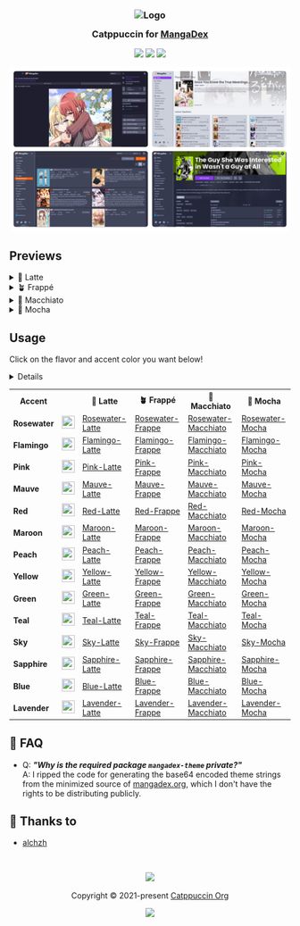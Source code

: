<h3 align="center">
	<img src="https://raw.githubusercontent.com/catppuccin/catppuccin/main/assets//logos/exports/1544x1544_circle.png" width="100" alt="Logo"/><br/>
	<img src="https://raw.githubusercontent.com/catppuccin/catppuccin/main/assets//misc/transparent.png" height="30" width="0px"/>
	Catppuccin for <a href="https://mangadex.org/">MangaDex</a>
	<img src="https://raw.githubusercontent.com/catppuccin/catppuccin/main/assets//misc/transparent.png" height="30" width="0px"/>
</h3>

<p align="center">
	<a href="https://github.com/alchzh/catppuccin-mangadex/stargazers"><img src="https://img.shields.io/github/stars/alchzh/catppuccin-mangadex?colorA=363a4f&colorB=b7bdf8&style=for-the-badge"></a>
	<a href="https://github.com/alchzh/catppuccin-mangadex/issues"><img src="https://img.shields.io/github/issues/alchzh/catppuccin-mangadex?colorA=363a4f&colorB=f5a97f&style=for-the-badge"></a>
	<a href="https://github.com/alchzh/catppuccin-mangadex/contributors"><img src="https://img.shields.io/github/contributors/alchzh/catppuccin-mangadex?colorA=363a4f&colorB=a6da95&style=for-the-badge"></a>
</p>

<p align="center">
	<img src="assets/preview.webp"/>
</p>

## Previews

<details>
<summary>🌻 Latte</summary>
<img src="assets/flavor-latte.webp"/>
</details>
<details>
<summary>🪴 Frappé</summary>
<img src="assets/flavor-frappe.webp"/>
</details>
<details>
<summary>🌺 Macchiato</summary>
<img src="assets/flavor-macchiato.webp"/>
</details>
<details>
<summary>🌿 Mocha</summary>
<img src="assets/flavor-mocha.webp"/>
</details>

## Usage

Click on the flavor and accent color you want below!

<table>
  <tr><th><b>Accent</b></th><th></th><details><th><b>🌻 Latte</b></th><th><b>🪴 Frappé</b></th><th><b>🌺 Macchiato</b></th><th><b>🌿 Mocha</b></th></tr>
  <tr>
    <td><b>Rosewater</b></td>
    <td><img src="https://raw.githubusercontent.com/catppuccin/catppuccin/main/assets//palette/circles/latte_rosewater.png" height="23" width="23"></img></td>
    <td><a target="_blank" href="https://mangadex.org/?theme=AAMxLjEBAAI2ZWQxODJiOC04NGE0LTRjNWYtYjc2Ni1kM2Y3MjRiYjA3ODUDaU9M_wT18e__BdrQzP8GxbWu_wevmpH_CMzAvP8JtqWf_wqgioL_C76wrP8MqJWP_w2RenP_DrCgnP8PmYWA_xCAa2b_EaGPjP8SinRw_xNtXFr_FJN_fP8VeWZj_xZdTkz_F3dfXP8Yk398_xnMwLz_Gr6wrP8b2tDM_xy-sKz_HXiK3P8eZHjX_x87Vcz_IDkP0v8hK6BA_yIdjt__I-WlBP8kzMC8_yXvOYj_JvVmHv8nOQ_S_ygsDKL_KR8Ic_8=">Rosewater-Latte</a></td>
    <td><a target="_blank" href="https://mangadex.org/?theme=AAMxLjEBAQI2ZWQxODJiOC04NGE0LTRjNWYtYjc2Ni1kM2Y3MjRiYjA3ODUD9dDG_wRGNDD_BVlFQf8GdlxX_wc8Liv_CG1XUf8Jim5n_wpQQDv_C4BoYv8MmoF7_w1jUUz_DpR5c_8PqpWQ_xB4YVz_EaeLg_8SvKeh_xOQcGf_FLuclP8Vz7mz_xanf3X_F-K_tf8Yu5yU_xltV1H_GoBoYv8bgGhi_xxZRUH_HXiK3P8eZHjX_x87Vcz_IISC5_8hidGm_yKQyOX_I9vRmf8k4r-1_yXmnsr_Ju6qjP8nhILn_yhaV9__KTAs1_8=">Rosewater-Frappe</a></td>
    <td><a target="_blank" href="https://mangadex.org/?theme=AAMxLjEBAQI2ZWQxODJiOC04NGE0LTRjNWYtYjc2Ni1kM2Y3MjRiYjA3ODUD9dPK_wQ6JyT_BU86Nv8GbVBL_wcxJCH_CGRNSf8JgWRf_wpHNjP_C3hgW_8MlHhy_w1bSUX_Do1zbv8PpI6K_xBwXFj_EaKHgP8SuKOd_xOKbWX_FLeak_8Vy7ey_xajfXT_F-DAuP8Yt5qT_xlkTUn_GnhgW_8beGBb_xxPOjb_HXiK3P8eZHjX_x87Vcz_IJaH7f8hldqm_yKf1O7_I-PXkf8k4MC4_yX2oMb_JvStiv8nloft_yhvW-b_KUgu4P8=">Rosewater-Macchiato</a></td>
    <td><a target="_blank" href="https://mangadex.org/?theme=AAMxLjEBAQI2ZWQxODJiOC04NGE0LTRjNWYtYjc2Ni1kM2Y3MjRiYjA3ODUD9NbN_wQuHh7_BUQyMf8GYkhG_wcmHBz_CFpHRf8Jd15b_wo9MC__C3BbWP8MjXJu_w1TREL_DoZwbP8PnoqH_xBqWFX_EZyEf_8SsqCc_xODamX_FLKZk_8Vx7Wx_xadfXX_F97Cuv8YspmT_xlaR0X_GnBbWP8bcFtY_xxEMjH_HXiK3P8eZHjX_x87Vcz_IKiL8_8hoeOm_yKv4vn_I-vcif8k3sK6_yX3psv_Jvq0if8nqIvz_yiFXe7_KWMv6f8=">Rosewater-Mocha</a></td>
  </tr>
  <tr>
    <td><b>Flamingo</b></td>
    <td><img src="https://raw.githubusercontent.com/catppuccin/catppuccin/main/assets//palette/circles/latte_flamingo.png" height="23" width="23"></img></td>
    <td><a target="_blank" href="https://mangadex.org/?theme=AAMxLjEBAAI2ZWQxODJiOC04NGE0LTRjNWYtYjc2Ni1kM2Y3MjRiYjA3ODUDaU9M_wT18e__BdrQzP8GxbWu_wevmpH_CMzAvP8JtqWf_wqgioL_C76wrP8MqJWP_w2RenP_DrCgnP8PmYWA_xCAa2b_EaGPjP8SinRw_xNtXFr_FJN_fP8VeWZj_xZdTkz_F3dfXP8Yk398_xnMwLz_Gr6wrP8b2tDM_xy-sKz_HXh43f8eZGTY_x87O87_IDkP0v8hK6BA_yIdjt__I-WlBP8kzMC8_yXvOYj_JvVmHv8nOQ_S_ygsDKL_KR8Ic_8=">Flamingo-Latte</a></td>
    <td><a target="_blank" href="https://mangadex.org/?theme=AAMxLjEBAQI2ZWQxODJiOC04NGE0LTRjNWYtYjc2Ni1kM2Y3MjRiYjA3ODUD9dDG_wRGNDD_BVlFQf8GdlxX_wc8Liv_CG1XUf8Jim5n_wpQQDv_C4BoYv8MmoF7_w1jUUz_DpR5c_8PqpWQ_xB4YVz_EaeLg_8SvKeh_xOQcGf_FLuclP8Vz7mz_xanf3X_F-K_tf8Yu5yU_xltV1H_GoBoYv8bgGhi_xxZRUH_HXh43f8eZGTY_x87O87_IISC5_8hidGm_yKQyOX_I9vRmf8k4r-1_yXmnsr_Ju6qjP8nhILn_yhaV9__KTAs1_8=">Flamingo-Frappe</a></td>
    <td><a target="_blank" href="https://mangadex.org/?theme=AAMxLjEBAQI2ZWQxODJiOC04NGE0LTRjNWYtYjc2Ni1kM2Y3MjRiYjA3ODUD9dPK_wQ6JyT_BU86Nv8GbVBL_wcxJCH_CGRNSf8JgWRf_wpHNjP_C3hgW_8MlHhy_w1bSUX_Do1zbv8PpI6K_xBwXFj_EaKHgP8SuKOd_xOKbWX_FLeak_8Vy7ey_xajfXT_F-DAuP8Yt5qT_xlkTUn_GnhgW_8beGBb_xxPOjb_HXh43f8eZGTY_x87O87_IJaH7f8hldqm_yKf1O7_I-PXkf8k4MC4_yX2oMb_JvStiv8nloft_yhvW-b_KUgu4P8=">Flamingo-Macchiato</a></td>
    <td><a target="_blank" href="https://mangadex.org/?theme=AAMxLjEBAQI2ZWQxODJiOC04NGE0LTRjNWYtYjc2Ni1kM2Y3MjRiYjA3ODUD9NbN_wQuHh7_BUQyMf8GYkhG_wcmHBz_CFpHRf8Jd15b_wo9MC__C3BbWP8MjXJu_w1TREL_DoZwbP8PnoqH_xBqWFX_EZyEf_8SsqCc_xODamX_FLKZk_8Vx7Wx_xadfXX_F97Cuv8YspmT_xlaR0X_GnBbWP8bcFtY_xxEMjH_HXh43f8eZGTY_x87O87_IKiL8_8hoeOm_yKv4vn_I-vcif8k3sK6_yX3psv_Jvq0if8nqIvz_yiFXe7_KWMv6f8=">Flamingo-Mocha</a></td>
  </tr>
  <tr>
    <td><b>Pink</b></td>
    <td><img src="https://raw.githubusercontent.com/catppuccin/catppuccin/main/assets//palette/circles/latte_pink.png" height="23" width="23"></img></td>
    <td><a target="_blank" href="https://mangadex.org/?theme=AAMxLjEBAAI2ZWQxODJiOC04NGE0LTRjNWYtYjc2Ni1kM2Y3MjRiYjA3ODUDaU9M_wT18e__BdrQzP8GxbWu_wevmpH_CMzAvP8JtqWf_wqgioL_C76wrP8MqJWP_w2RenP_DrCgnP8PmYWA_xCAa2b_EaGPjP8SinRw_xNtXFr_FJN_fP8VeWZj_xZdTkz_F3dfXP8Yk398_xnMwLz_Gr6wrP8b2tDM_xy-sKz_Hct26v8ew2Dn_x-yNOD_IDkP0v8hK6BA_yIdjt__I-WlBP8kzMC8_yXvOYj_JvVmHv8nOQ_S_ygsDKL_KR8Ic_8=">Pink-Latte</a></td>
    <td><a target="_blank" href="https://mangadex.org/?theme=AAMxLjEBAQI2ZWQxODJiOC04NGE0LTRjNWYtYjc2Ni1kM2Y3MjRiYjA3ODUD9dDG_wRGNDD_BVlFQf8GdlxX_wc8Liv_CG1XUf8Jim5n_wpQQDv_C4BoYv8MmoF7_w1jUUz_DpR5c_8PqpWQ_xB4YVz_EaeLg_8SvKeh_xOQcGf_FLuclP8Vz7mz_xanf3X_F-K_tf8Yu5yU_xltV1H_GoBoYv8bgGhi_xxZRUH_Hct26v8ew2Dn_x-yNOD_IISC5_8hidGm_yKQyOX_I9vRmf8k4r-1_yXmnsr_Ju6qjP8nhILn_yhaV9__KTAs1_8=">Pink-Frappe</a></td>
    <td><a target="_blank" href="https://mangadex.org/?theme=AAMxLjEBAQI2ZWQxODJiOC04NGE0LTRjNWYtYjc2Ni1kM2Y3MjRiYjA3ODUD9dPK_wQ6JyT_BU86Nv8GbVBL_wcxJCH_CGRNSf8JgWRf_wpHNjP_C3hgW_8MlHhy_w1bSUX_Do1zbv8PpI6K_xBwXFj_EaKHgP8SuKOd_xOKbWX_FLeak_8Vy7ey_xajfXT_F-DAuP8Yt5qT_xlkTUn_GnhgW_8beGBb_xxPOjb_Hct26v8ew2Dn_x-yNOD_IJaH7f8hldqm_yKf1O7_I-PXkf8k4MC4_yX2oMb_JvStiv8nloft_yhvW-b_KUgu4P8=">Pink-Macchiato</a></td>
    <td><a target="_blank" href="https://mangadex.org/?theme=AAMxLjEBAQI2ZWQxODJiOC04NGE0LTRjNWYtYjc2Ni1kM2Y3MjRiYjA3ODUD9NbN_wQuHh7_BUQyMf8GYkhG_wcmHBz_CFpHRf8Jd15b_wo9MC__C3BbWP8MjXJu_w1TREL_DoZwbP8PnoqH_xBqWFX_EZyEf_8SsqCc_xODamX_FLKZk_8Vx7Wx_xadfXX_F97Cuv8YspmT_xlaR0X_GnBbWP8bcFtY_xxEMjH_Hct26v8ew2Dn_x-yNOD_IKiL8_8hoeOm_yKv4vn_I-vcif8k3sK6_yX3psv_Jvq0if8nqIvz_yiFXe7_KWMv6f8=">Pink-Mocha</a></td>
  </tr>
  <tr>
    <td><b>Mauve</b></td>
    <td><img src="https://raw.githubusercontent.com/catppuccin/catppuccin/main/assets//palette/circles/latte_mauve.png" height="23" width="23"></img></td>
    <td><a target="_blank" href="https://mangadex.org/?theme=AAMxLjEBAAI2ZWQxODJiOC04NGE0LTRjNWYtYjc2Ni1kM2Y3MjRiYjA3ODUDaU9M_wT18e__BdrQzP8GxbWu_wevmpH_CMzAvP8JtqWf_wqgioL_C76wrP8MqJWP_w2RenP_DrCgnP8PmYWA_xCAa2b_EaGPjP8SinRw_xNtXFr_FJN_fP8VeWZj_xZdTkz_F3dfXP8Yk398_xnMwLz_Gr6wrP8b2tDM_xy-sKz_He85iP8e7SF6_x_LEGH_IDkP0v8hK6BA_yIdjt__I-WlBP8kzMC8_yXvOYj_JvVmHv8nOQ_S_ygsDKL_KR8Ic_8=">Mauve-Latte</a></td>
    <td><a target="_blank" href="https://mangadex.org/?theme=AAMxLjEBAQI2ZWQxODJiOC04NGE0LTRjNWYtYjc2Ni1kM2Y3MjRiYjA3ODUD9dDG_wRGNDD_BVlFQf8GdlxX_wc8Liv_CG1XUf8Jim5n_wpQQDv_C4BoYv8MmoF7_w1jUUz_DpR5c_8PqpWQ_xB4YVz_EaeLg_8SvKeh_xOQcGf_FLuclP8Vz7mz_xanf3X_F-K_tf8Yu5yU_xltV1H_GoBoYv8bgGhi_xxZRUH_He85iP8e7SF6_x_LEGH_IISC5_8hidGm_yKQyOX_I9vRmf8k4r-1_yXmnsr_Ju6qjP8nhILn_yhaV9__KTAs1_8=">Mauve-Frappe</a></td>
    <td><a target="_blank" href="https://mangadex.org/?theme=AAMxLjEBAQI2ZWQxODJiOC04NGE0LTRjNWYtYjc2Ni1kM2Y3MjRiYjA3ODUD9dPK_wQ6JyT_BU86Nv8GbVBL_wcxJCH_CGRNSf8JgWRf_wpHNjP_C3hgW_8MlHhy_w1bSUX_Do1zbv8PpI6K_xBwXFj_EaKHgP8SuKOd_xOKbWX_FLeak_8Vy7ey_xajfXT_F-DAuP8Yt5qT_xlkTUn_GnhgW_8beGBb_xxPOjb_He85iP8e7SF6_x_LEGH_IJaH7f8hldqm_yKf1O7_I-PXkf8k4MC4_yX2oMb_JvStiv8nloft_yhvW-b_KUgu4P8=">Mauve-Macchiato</a></td>
    <td><a target="_blank" href="https://mangadex.org/?theme=AAMxLjEBAQI2ZWQxODJiOC04NGE0LTRjNWYtYjc2Ni1kM2Y3MjRiYjA3ODUD9NbN_wQuHh7_BUQyMf8GYkhG_wcmHBz_CFpHRf8Jd15b_wo9MC__C3BbWP8MjXJu_w1TREL_DoZwbP8PnoqH_xBqWFX_EZyEf_8SsqCc_xODamX_FLKZk_8Vx7Wx_xadfXX_F97Cuv8YspmT_xlaR0X_GnBbWP8bcFtY_xxEMjH_He85iP8e7SF6_x_LEGH_IKiL8_8hoeOm_yKv4vn_I-vcif8k3sK6_yX3psv_Jvq0if8nqIvz_yiFXe7_KWMv6f8=">Mauve-Mocha</a></td>
  </tr>
  <tr>
    <td><b>Red</b></td>
    <td><img src="https://raw.githubusercontent.com/catppuccin/catppuccin/main/assets//palette/circles/latte_red.png" height="23" width="23"></img></td>
    <td><a target="_blank" href="https://mangadex.org/?theme=AAMxLjEBAAI2ZWQxODJiOC04NGE0LTRjNWYtYjc2Ni1kM2Y3MjRiYjA3ODUDaU9M_wT18e__BdrQzP8GxbWu_wevmpH_CMzAvP8JtqWf_wqgioL_C76wrP8MqJWP_w2RenP_DrCgnP8PmYWA_xCAa2b_EaGPjP8SinRw_xNtXFr_FJN_fP8VeWZj_xZdTkz_F3dfXP8Yk398_xnMwLz_Gr6wrP8b2tDM_xy-sKz_HTkP0v8eMw26_x8mCov_IDkP0v8hK6BA_yIdjt__I-WlBP8kzMC8_yXvOYj_JvVmHv8nOQ_S_ygsDKL_KR8Ic_8=">Red-Latte</a></td>
    <td><a target="_blank" href="https://mangadex.org/?theme=AAMxLjEBAQI2ZWQxODJiOC04NGE0LTRjNWYtYjc2Ni1kM2Y3MjRiYjA3ODUD9dDG_wRGNDD_BVlFQf8GdlxX_wc8Liv_CG1XUf8Jim5n_wpQQDv_C4BoYv8MmoF7_w1jUUz_DpR5c_8PqpWQ_xB4YVz_EaeLg_8SvKeh_xOQcGf_FLuclP8Vz7mz_xanf3X_F-K_tf8Yu5yU_xltV1H_GoBoYv8bgGhi_xxZRUH_HTkP0v8eMw26_x8mCov_IISC5_8hidGm_yKQyOX_I9vRmf8k4r-1_yXmnsr_Ju6qjP8nhILn_yhaV9__KTAs1_8=">Red-Frappe</a></td>
    <td><a target="_blank" href="https://mangadex.org/?theme=AAMxLjEBAQI2ZWQxODJiOC04NGE0LTRjNWYtYjc2Ni1kM2Y3MjRiYjA3ODUD9dPK_wQ6JyT_BU86Nv8GbVBL_wcxJCH_CGRNSf8JgWRf_wpHNjP_C3hgW_8MlHhy_w1bSUX_Do1zbv8PpI6K_xBwXFj_EaKHgP8SuKOd_xOKbWX_FLeak_8Vy7ey_xajfXT_F-DAuP8Yt5qT_xlkTUn_GnhgW_8beGBb_xxPOjb_HTkP0v8eMw26_x8mCov_IJaH7f8hldqm_yKf1O7_I-PXkf8k4MC4_yX2oMb_JvStiv8nloft_yhvW-b_KUgu4P8=">Red-Macchiato</a></td>
    <td><a target="_blank" href="https://mangadex.org/?theme=AAMxLjEBAQI2ZWQxODJiOC04NGE0LTRjNWYtYjc2Ni1kM2Y3MjRiYjA3ODUD9NbN_wQuHh7_BUQyMf8GYkhG_wcmHBz_CFpHRf8Jd15b_wo9MC__C3BbWP8MjXJu_w1TREL_DoZwbP8PnoqH_xBqWFX_EZyEf_8SsqCc_xODamX_FLKZk_8Vx7Wx_xadfXX_F97Cuv8YspmT_xlaR0X_GnBbWP8bcFtY_xxEMjH_HTkP0v8eMw26_x8mCov_IKiL8_8hoeOm_yKv4vn_I-vcif8k3sK6_yX3psv_Jvq0if8nqIvz_yiFXe7_KWMv6f8=">Red-Mocha</a></td>
  </tr>
  <tr>
    <td><b>Maroon</b></td>
    <td><img src="https://raw.githubusercontent.com/catppuccin/catppuccin/main/assets//palette/circles/latte_maroon.png" height="23" width="23"></img></td>
    <td><a target="_blank" href="https://mangadex.org/?theme=AAMxLjEBAAI2ZWQxODJiOC04NGE0LTRjNWYtYjc2Ni1kM2Y3MjRiYjA3ODUDaU9M_wT18e__BdrQzP8GxbWu_wevmpH_CMzAvP8JtqWf_wqgioL_C76wrP8MqJWP_w2RenP_DrCgnP8PmYWA_xCAa2b_EaGPjP8SinRw_xNtXFr_FJN_fP8VeWZj_xZdTkz_F3dfXP8Yk398_xnMwLz_Gr6wrP8b2tDM_xy-sKz_HVNF5v8ePi_j_x8pGsT_IDkP0v8hK6BA_yIdjt__I-WlBP8kzMC8_yXvOYj_JvVmHv8nOQ_S_ygsDKL_KR8Ic_8=">Maroon-Latte</a></td>
    <td><a target="_blank" href="https://mangadex.org/?theme=AAMxLjEBAQI2ZWQxODJiOC04NGE0LTRjNWYtYjc2Ni1kM2Y3MjRiYjA3ODUD9dDG_wRGNDD_BVlFQf8GdlxX_wc8Liv_CG1XUf8Jim5n_wpQQDv_C4BoYv8MmoF7_w1jUUz_DpR5c_8PqpWQ_xB4YVz_EaeLg_8SvKeh_xOQcGf_FLuclP8Vz7mz_xanf3X_F-K_tf8Yu5yU_xltV1H_GoBoYv8bgGhi_xxZRUH_HVNF5v8ePi_j_x8pGsT_IISC5_8hidGm_yKQyOX_I9vRmf8k4r-1_yXmnsr_Ju6qjP8nhILn_yhaV9__KTAs1_8=">Maroon-Frappe</a></td>
    <td><a target="_blank" href="https://mangadex.org/?theme=AAMxLjEBAQI2ZWQxODJiOC04NGE0LTRjNWYtYjc2Ni1kM2Y3MjRiYjA3ODUD9dPK_wQ6JyT_BU86Nv8GbVBL_wcxJCH_CGRNSf8JgWRf_wpHNjP_C3hgW_8MlHhy_w1bSUX_Do1zbv8PpI6K_xBwXFj_EaKHgP8SuKOd_xOKbWX_FLeak_8Vy7ey_xajfXT_F-DAuP8Yt5qT_xlkTUn_GnhgW_8beGBb_xxPOjb_HVNF5v8ePi_j_x8pGsT_IJaH7f8hldqm_yKf1O7_I-PXkf8k4MC4_yX2oMb_JvStiv8nloft_yhvW-b_KUgu4P8=">Maroon-Macchiato</a></td>
    <td><a target="_blank" href="https://mangadex.org/?theme=AAMxLjEBAQI2ZWQxODJiOC04NGE0LTRjNWYtYjc2Ni1kM2Y3MjRiYjA3ODUD9NbN_wQuHh7_BUQyMf8GYkhG_wcmHBz_CFpHRf8Jd15b_wo9MC__C3BbWP8MjXJu_w1TREL_DoZwbP8PnoqH_xBqWFX_EZyEf_8SsqCc_xODamX_FLKZk_8Vx7Wx_xadfXX_F97Cuv8YspmT_xlaR0X_GnBbWP8bcFtY_xxEMjH_HVNF5v8ePi_j_x8pGsT_IKiL8_8hoeOm_yKv4vn_I-vcif8k3sK6_yX3psv_Jvq0if8nqIvz_yiFXe7_KWMv6f8=">Maroon-Mocha</a></td>
  </tr>
  <tr>
    <td><b>Peach</b></td>
    <td><img src="https://raw.githubusercontent.com/catppuccin/catppuccin/main/assets//palette/circles/latte_peach.png" height="23" width="23"></img></td>
    <td><a target="_blank" href="https://mangadex.org/?theme=AAMxLjEBAAI2ZWQxODJiOC04NGE0LTRjNWYtYjc2Ni1kM2Y3MjRiYjA3ODUDaU9M_wT18e__BdrQzP8GxbWu_wevmpH_CMzAvP8JtqWf_wqgioL_C76wrP8MqJWP_w2RenP_DrCgnP8PmYWA_xCAa2b_EaGPjP8SinRw_xNtXFr_FJN_fP8VeWZj_xZdTkz_F3dfXP8Yk398_xnMwLz_Gr6wrP8b2tDM_xy-sKz_HQtk_v8eAVjv_x8BRbz_IDkP0v8hK6BA_yIdjt__I-WlBP8kzMC8_yXvOYj_JvVmHv8nOQ_S_ygsDKL_KR8Ic_8=">Peach-Latte</a></td>
    <td><a target="_blank" href="https://mangadex.org/?theme=AAMxLjEBAQI2ZWQxODJiOC04NGE0LTRjNWYtYjc2Ni1kM2Y3MjRiYjA3ODUD9dDG_wRGNDD_BVlFQf8GdlxX_wc8Liv_CG1XUf8Jim5n_wpQQDv_C4BoYv8MmoF7_w1jUUz_DpR5c_8PqpWQ_xB4YVz_EaeLg_8SvKeh_xOQcGf_FLuclP8Vz7mz_xanf3X_F-K_tf8Yu5yU_xltV1H_GoBoYv8bgGhi_xxZRUH_HQtk_v8eAVjv_x8BRbz_IISC5_8hidGm_yKQyOX_I9vRmf8k4r-1_yXmnsr_Ju6qjP8nhILn_yhaV9__KTAs1_8=">Peach-Frappe</a></td>
    <td><a target="_blank" href="https://mangadex.org/?theme=AAMxLjEBAQI2ZWQxODJiOC04NGE0LTRjNWYtYjc2Ni1kM2Y3MjRiYjA3ODUD9dPK_wQ6JyT_BU86Nv8GbVBL_wcxJCH_CGRNSf8JgWRf_wpHNjP_C3hgW_8MlHhy_w1bSUX_Do1zbv8PpI6K_xBwXFj_EaKHgP8SuKOd_xOKbWX_FLeak_8Vy7ey_xajfXT_F-DAuP8Yt5qT_xlkTUn_GnhgW_8beGBb_xxPOjb_HQtk_v8eAVjv_x8BRbz_IJaH7f8hldqm_yKf1O7_I-PXkf8k4MC4_yX2oMb_JvStiv8nloft_yhvW-b_KUgu4P8=">Peach-Macchiato</a></td>
    <td><a target="_blank" href="https://mangadex.org/?theme=AAMxLjEBAQI2ZWQxODJiOC04NGE0LTRjNWYtYjc2Ni1kM2Y3MjRiYjA3ODUD9NbN_wQuHh7_BUQyMf8GYkhG_wcmHBz_CFpHRf8Jd15b_wo9MC__C3BbWP8MjXJu_w1TREL_DoZwbP8PnoqH_xBqWFX_EZyEf_8SsqCc_xODamX_FLKZk_8Vx7Wx_xadfXX_F97Cuv8YspmT_xlaR0X_GnBbWP8bcFtY_xxEMjH_HQtk_v8eAVjv_x8BRbz_IKiL8_8hoeOm_yKv4vn_I-vcif8k3sK6_yX3psv_Jvq0if8nqIvz_yiFXe7_KWMv6f8=">Peach-Mocha</a></td>
  </tr>
  <tr>
    <td><b>Yellow</b></td>
    <td><img src="https://raw.githubusercontent.com/catppuccin/catppuccin/main/assets//palette/circles/latte_yellow.png" height="23" width="23"></img></td>
    <td><a target="_blank" href="https://mangadex.org/?theme=AAMxLjEBAAI2ZWQxODJiOC04NGE0LTRjNWYtYjc2Ni1kM2Y3MjRiYjA3ODUDaU9M_wT18e__BdrQzP8GxbWu_wevmpH_CMzAvP8JtqWf_wqgioL_C76wrP8MqJWP_w2RenP_DrCgnP8PmYWA_xCAa2b_EaGPjP8SinRw_xNtXFr_FJN_fP8VeWZj_xZdTkz_F3dfXP8Yk398_xnMwLz_Gr6wrP8b2tDM_xy-sKz_HR2O3_8eGoDI_x8UY5v_IDkP0v8hK6BA_yIdjt__I-WlBP8kzMC8_yXvOYj_JvVmHv8nOQ_S_ygsDKL_KR8Ic_8=">Yellow-Latte</a></td>
    <td><a target="_blank" href="https://mangadex.org/?theme=AAMxLjEBAQI2ZWQxODJiOC04NGE0LTRjNWYtYjc2Ni1kM2Y3MjRiYjA3ODUD9dDG_wRGNDD_BVlFQf8GdlxX_wc8Liv_CG1XUf8Jim5n_wpQQDv_C4BoYv8MmoF7_w1jUUz_DpR5c_8PqpWQ_xB4YVz_EaeLg_8SvKeh_xOQcGf_FLuclP8Vz7mz_xanf3X_F-K_tf8Yu5yU_xltV1H_GoBoYv8bgGhi_xxZRUH_HR2O3_8eGoDI_x8UY5v_IISC5_8hidGm_yKQyOX_I9vRmf8k4r-1_yXmnsr_Ju6qjP8nhILn_yhaV9__KTAs1_8=">Yellow-Frappe</a></td>
    <td><a target="_blank" href="https://mangadex.org/?theme=AAMxLjEBAQI2ZWQxODJiOC04NGE0LTRjNWYtYjc2Ni1kM2Y3MjRiYjA3ODUD9dPK_wQ6JyT_BU86Nv8GbVBL_wcxJCH_CGRNSf8JgWRf_wpHNjP_C3hgW_8MlHhy_w1bSUX_Do1zbv8PpI6K_xBwXFj_EaKHgP8SuKOd_xOKbWX_FLeak_8Vy7ey_xajfXT_F-DAuP8Yt5qT_xlkTUn_GnhgW_8beGBb_xxPOjb_HR2O3_8eGoDI_x8UY5v_IJaH7f8hldqm_yKf1O7_I-PXkf8k4MC4_yX2oMb_JvStiv8nloft_yhvW-b_KUgu4P8=">Yellow-Macchiato</a></td>
    <td><a target="_blank" href="https://mangadex.org/?theme=AAMxLjEBAQI2ZWQxODJiOC04NGE0LTRjNWYtYjc2Ni1kM2Y3MjRiYjA3ODUD9NbN_wQuHh7_BUQyMf8GYkhG_wcmHBz_CFpHRf8Jd15b_wo9MC__C3BbWP8MjXJu_w1TREL_DoZwbP8PnoqH_xBqWFX_EZyEf_8SsqCc_xODamX_FLKZk_8Vx7Wx_xadfXX_F97Cuv8YspmT_xlaR0X_GnBbWP8bcFtY_xxEMjH_HR2O3_8eGoDI_x8UY5v_IKiL8_8hoeOm_yKv4vn_I-vcif8k3sK6_yX3psv_Jvq0if8nqIvz_yiFXe7_KWMv6f8=">Yellow-Mocha</a></td>
  </tr>
  <tr>
    <td><b>Green</b></td>
    <td><img src="https://raw.githubusercontent.com/catppuccin/catppuccin/main/assets//palette/circles/latte_green.png" height="23" width="23"></img></td>
    <td><a target="_blank" href="https://mangadex.org/?theme=AAMxLjEBAAI2ZWQxODJiOC04NGE0LTRjNWYtYjc2Ni1kM2Y3MjRiYjA3ODUDaU9M_wT18e__BdrQzP8GxbWu_wevmpH_CMzAvP8JtqWf_wqgioL_C76wrP8MqJWP_w2RenP_DrCgnP8PmYWA_xCAa2b_EaGPjP8SinRw_xNtXFr_FJN_fP8VeWZj_xZdTkz_F3dfXP8Yk398_xnMwLz_Gr6wrP8b2tDM_xy-sKz_HSugQP8eJow4_x8bZCj_IDkP0v8hK6BA_yIdjt__I-WlBP8kzMC8_yXvOYj_JvVmHv8nOQ_S_ygsDKL_KR8Ic_8=">Green-Latte</a></td>
    <td><a target="_blank" href="https://mangadex.org/?theme=AAMxLjEBAQI2ZWQxODJiOC04NGE0LTRjNWYtYjc2Ni1kM2Y3MjRiYjA3ODUD9dDG_wRGNDD_BVlFQf8GdlxX_wc8Liv_CG1XUf8Jim5n_wpQQDv_C4BoYv8MmoF7_w1jUUz_DpR5c_8PqpWQ_xB4YVz_EaeLg_8SvKeh_xOQcGf_FLuclP8Vz7mz_xanf3X_F-K_tf8Yu5yU_xltV1H_GoBoYv8bgGhi_xxZRUH_HSugQP8eJow4_x8bZCj_IISC5_8hidGm_yKQyOX_I9vRmf8k4r-1_yXmnsr_Ju6qjP8nhILn_yhaV9__KTAs1_8=">Green-Frappe</a></td>
    <td><a target="_blank" href="https://mangadex.org/?theme=AAMxLjEBAQI2ZWQxODJiOC04NGE0LTRjNWYtYjc2Ni1kM2Y3MjRiYjA3ODUD9dPK_wQ6JyT_BU86Nv8GbVBL_wcxJCH_CGRNSf8JgWRf_wpHNjP_C3hgW_8MlHhy_w1bSUX_Do1zbv8PpI6K_xBwXFj_EaKHgP8SuKOd_xOKbWX_FLeak_8Vy7ey_xajfXT_F-DAuP8Yt5qT_xlkTUn_GnhgW_8beGBb_xxPOjb_HSugQP8eJow4_x8bZCj_IJaH7f8hldqm_yKf1O7_I-PXkf8k4MC4_yX2oMb_JvStiv8nloft_yhvW-b_KUgu4P8=">Green-Macchiato</a></td>
    <td><a target="_blank" href="https://mangadex.org/?theme=AAMxLjEBAQI2ZWQxODJiOC04NGE0LTRjNWYtYjc2Ni1kM2Y3MjRiYjA3ODUD9NbN_wQuHh7_BUQyMf8GYkhG_wcmHBz_CFpHRf8Jd15b_wo9MC__C3BbWP8MjXJu_w1TREL_DoZwbP8PnoqH_xBqWFX_EZyEf_8SsqCc_xODamX_FLKZk_8Vx7Wx_xadfXX_F97Cuv8YspmT_xlaR0X_GnBbWP8bcFtY_xxEMjH_HSugQP8eJow4_x8bZCj_IKiL8_8hoeOm_yKv4vn_I-vcif8k3sK6_yX3psv_Jvq0if8nqIvz_yiFXe7_KWMv6f8=">Green-Mocha</a></td>
  </tr>
  <tr>
    <td><b>Teal</b></td>
    <td><img src="https://raw.githubusercontent.com/catppuccin/catppuccin/main/assets//palette/circles/latte_teal.png" height="23" width="23"></img></td>
    <td><a target="_blank" href="https://mangadex.org/?theme=AAMxLjEBAAI2ZWQxODJiOC04NGE0LTRjNWYtYjc2Ni1kM2Y3MjRiYjA3ODUDaU9M_wT18e__BdrQzP8GxbWu_wevmpH_CMzAvP8JtqWf_wqgioL_C76wrP8MqJWP_w2RenP_DrCgnP8PmYWA_xCAa2b_EaGPjP8SinRw_xNtXFr_FJN_fP8VeWZj_xZdTkz_F3dfXP8Yk398_xnMwLz_Gr6wrP8b2tDM_xy-sKz_HZmSF_8eg30U_x9WUw3_IDkP0v8hK6BA_yIdjt__I-WlBP8kzMC8_yXvOYj_JvVmHv8nOQ_S_ygsDKL_KR8Ic_8=">Teal-Latte</a></td>
    <td><a target="_blank" href="https://mangadex.org/?theme=AAMxLjEBAQI2ZWQxODJiOC04NGE0LTRjNWYtYjc2Ni1kM2Y3MjRiYjA3ODUD9dDG_wRGNDD_BVlFQf8GdlxX_wc8Liv_CG1XUf8Jim5n_wpQQDv_C4BoYv8MmoF7_w1jUUz_DpR5c_8PqpWQ_xB4YVz_EaeLg_8SvKeh_xOQcGf_FLuclP8Vz7mz_xanf3X_F-K_tf8Yu5yU_xltV1H_GoBoYv8bgGhi_xxZRUH_HZmSF_8eg30U_x9WUw3_IISC5_8hidGm_yKQyOX_I9vRmf8k4r-1_yXmnsr_Ju6qjP8nhILn_yhaV9__KTAs1_8=">Teal-Frappe</a></td>
    <td><a target="_blank" href="https://mangadex.org/?theme=AAMxLjEBAQI2ZWQxODJiOC04NGE0LTRjNWYtYjc2Ni1kM2Y3MjRiYjA3ODUD9dPK_wQ6JyT_BU86Nv8GbVBL_wcxJCH_CGRNSf8JgWRf_wpHNjP_C3hgW_8MlHhy_w1bSUX_Do1zbv8PpI6K_xBwXFj_EaKHgP8SuKOd_xOKbWX_FLeak_8Vy7ey_xajfXT_F-DAuP8Yt5qT_xlkTUn_GnhgW_8beGBb_xxPOjb_HZmSF_8eg30U_x9WUw3_IJaH7f8hldqm_yKf1O7_I-PXkf8k4MC4_yX2oMb_JvStiv8nloft_yhvW-b_KUgu4P8=">Teal-Macchiato</a></td>
    <td><a target="_blank" href="https://mangadex.org/?theme=AAMxLjEBAQI2ZWQxODJiOC04NGE0LTRjNWYtYjc2Ni1kM2Y3MjRiYjA3ODUD9NbN_wQuHh7_BUQyMf8GYkhG_wcmHBz_CFpHRf8Jd15b_wo9MC__C3BbWP8MjXJu_w1TREL_DoZwbP8PnoqH_xBqWFX_EZyEf_8SsqCc_xODamX_FLKZk_8Vx7Wx_xadfXX_F97Cuv8YspmT_xlaR0X_GnBbWP8bcFtY_xxEMjH_HZmSF_8eg30U_x9WUw3_IKiL8_8hoeOm_yKv4vn_I-vcif8k3sK6_yX3psv_Jvq0if8nqIvz_yiFXe7_KWMv6f8=">Teal-Mocha</a></td>
  </tr>
  <tr>
    <td><b>Sky</b></td>
    <td><img src="https://raw.githubusercontent.com/catppuccin/catppuccin/main/assets//palette/circles/latte_sky.png" height="23" width="23"></img></td>
    <td><a target="_blank" href="https://mangadex.org/?theme=AAMxLjEBAAI2ZWQxODJiOC04NGE0LTRjNWYtYjc2Ni1kM2Y3MjRiYjA3ODUDaU9M_wT18e__BdrQzP8GxbWu_wevmpH_CMzAvP8JtqWf_wqgioL_C76wrP8MqJWP_w2RenP_DrCgnP8PmYWA_xCAa2b_EaGPjP8SinRw_xNtXFr_FJN_fP8VeWZj_xZdTkz_F3dfXP8Yk398_xnMwLz_Gr6wrP8b2tDM_xy-sKz_HeWlBP8ezJME_x-abwP_IDkP0v8hK6BA_yIdjt__I-WlBP8kzMC8_yXvOYj_JvVmHv8nOQ_S_ygsDKL_KR8Ic_8=">Sky-Latte</a></td>
    <td><a target="_blank" href="https://mangadex.org/?theme=AAMxLjEBAQI2ZWQxODJiOC04NGE0LTRjNWYtYjc2Ni1kM2Y3MjRiYjA3ODUD9dDG_wRGNDD_BVlFQf8GdlxX_wc8Liv_CG1XUf8Jim5n_wpQQDv_C4BoYv8MmoF7_w1jUUz_DpR5c_8PqpWQ_xB4YVz_EaeLg_8SvKeh_xOQcGf_FLuclP8Vz7mz_xanf3X_F-K_tf8Yu5yU_xltV1H_GoBoYv8bgGhi_xxZRUH_HeWlBP8ezJME_x-abwP_IISC5_8hidGm_yKQyOX_I9vRmf8k4r-1_yXmnsr_Ju6qjP8nhILn_yhaV9__KTAs1_8=">Sky-Frappe</a></td>
    <td><a target="_blank" href="https://mangadex.org/?theme=AAMxLjEBAQI2ZWQxODJiOC04NGE0LTRjNWYtYjc2Ni1kM2Y3MjRiYjA3ODUD9dPK_wQ6JyT_BU86Nv8GbVBL_wcxJCH_CGRNSf8JgWRf_wpHNjP_C3hgW_8MlHhy_w1bSUX_Do1zbv8PpI6K_xBwXFj_EaKHgP8SuKOd_xOKbWX_FLeak_8Vy7ey_xajfXT_F-DAuP8Yt5qT_xlkTUn_GnhgW_8beGBb_xxPOjb_HeWlBP8ezJME_x-abwP_IJaH7f8hldqm_yKf1O7_I-PXkf8k4MC4_yX2oMb_JvStiv8nloft_yhvW-b_KUgu4P8=">Sky-Macchiato</a></td>
    <td><a target="_blank" href="https://mangadex.org/?theme=AAMxLjEBAQI2ZWQxODJiOC04NGE0LTRjNWYtYjc2Ni1kM2Y3MjRiYjA3ODUD9NbN_wQuHh7_BUQyMf8GYkhG_wcmHBz_CFpHRf8Jd15b_wo9MC__C3BbWP8MjXJu_w1TREL_DoZwbP8PnoqH_xBqWFX_EZyEf_8SsqCc_xODamX_FLKZk_8Vx7Wx_xadfXX_F97Cuv8YspmT_xlaR0X_GnBbWP8bcFtY_xxEMjH_HeWlBP8ezJME_x-abwP_IKiL8_8hoeOm_yKv4vn_I-vcif8k3sK6_yX3psv_Jvq0if8nqIvz_yiFXe7_KWMv6f8=">Sky-Mocha</a></td>
  </tr>
  <tr>
    <td><b>Sapphire</b></td>
    <td><img src="https://raw.githubusercontent.com/catppuccin/catppuccin/main/assets//palette/circles/latte_sapphire.png" height="23" width="23"></img></td>
    <td><a target="_blank" href="https://mangadex.org/?theme=AAMxLjEBAAI2ZWQxODJiOC04NGE0LTRjNWYtYjc2Ni1kM2Y3MjRiYjA3ODUDaU9M_wT18e__BdrQzP8GxbWu_wevmpH_CMzAvP8JtqWf_wqgioL_C76wrP8MqJWP_w2RenP_DrCgnP8PmYWA_xCAa2b_EaGPjP8SinRw_xNtXFr_FJN_fP8VeWZj_xZdTkz_F3dfXP8Yk398_xnMwLz_Gr6wrP8b2tDM_xy-sKz_HbWfIP8en4wc_x90ZhX_IDkP0v8hK6BA_yIdjt__I-WlBP8kzMC8_yXvOYj_JvVmHv8nOQ_S_ygsDKL_KR8Ic_8=">Sapphire-Latte</a></td>
    <td><a target="_blank" href="https://mangadex.org/?theme=AAMxLjEBAQI2ZWQxODJiOC04NGE0LTRjNWYtYjc2Ni1kM2Y3MjRiYjA3ODUD9dDG_wRGNDD_BVlFQf8GdlxX_wc8Liv_CG1XUf8Jim5n_wpQQDv_C4BoYv8MmoF7_w1jUUz_DpR5c_8PqpWQ_xB4YVz_EaeLg_8SvKeh_xOQcGf_FLuclP8Vz7mz_xanf3X_F-K_tf8Yu5yU_xltV1H_GoBoYv8bgGhi_xxZRUH_HbWfIP8en4wc_x90ZhX_IISC5_8hidGm_yKQyOX_I9vRmf8k4r-1_yXmnsr_Ju6qjP8nhILn_yhaV9__KTAs1_8=">Sapphire-Frappe</a></td>
    <td><a target="_blank" href="https://mangadex.org/?theme=AAMxLjEBAQI2ZWQxODJiOC04NGE0LTRjNWYtYjc2Ni1kM2Y3MjRiYjA3ODUD9dPK_wQ6JyT_BU86Nv8GbVBL_wcxJCH_CGRNSf8JgWRf_wpHNjP_C3hgW_8MlHhy_w1bSUX_Do1zbv8PpI6K_xBwXFj_EaKHgP8SuKOd_xOKbWX_FLeak_8Vy7ey_xajfXT_F-DAuP8Yt5qT_xlkTUn_GnhgW_8beGBb_xxPOjb_HbWfIP8en4wc_x90ZhX_IJaH7f8hldqm_yKf1O7_I-PXkf8k4MC4_yX2oMb_JvStiv8nloft_yhvW-b_KUgu4P8=">Sapphire-Macchiato</a></td>
    <td><a target="_blank" href="https://mangadex.org/?theme=AAMxLjEBAQI2ZWQxODJiOC04NGE0LTRjNWYtYjc2Ni1kM2Y3MjRiYjA3ODUD9NbN_wQuHh7_BUQyMf8GYkhG_wcmHBz_CFpHRf8Jd15b_wo9MC__C3BbWP8MjXJu_w1TREL_DoZwbP8PnoqH_xBqWFX_EZyEf_8SsqCc_xODamX_FLKZk_8Vx7Wx_xadfXX_F97Cuv8YspmT_xlaR0X_GnBbWP8bcFtY_xxEMjH_HbWfIP8en4wc_x90ZhX_IKiL8_8hoeOm_yKv4vn_I-vcif8k3sK6_yX3psv_Jvq0if8nqIvz_yiFXe7_KWMv6f8=">Sapphire-Mocha</a></td>
  </tr>
  <tr>
    <td><b>Blue</b></td>
    <td><img src="https://raw.githubusercontent.com/catppuccin/catppuccin/main/assets//palette/circles/latte_blue.png" height="23" width="23"></img></td>
    <td><a target="_blank" href="https://mangadex.org/?theme=AAMxLjEBAAI2ZWQxODJiOC04NGE0LTRjNWYtYjc2Ni1kM2Y3MjRiYjA3ODUDaU9M_wT18e__BdrQzP8GxbWu_wevmpH_CMzAvP8JtqWf_wqgioL_C76wrP8MqJWP_w2RenP_DrCgnP8PmYWA_xCAa2b_EaGPjP8SinRw_xNtXFr_FJN_fP8VeWZj_xZdTkz_F3dfXP8Yk398_xnMwLz_Gr6wrP8b2tDM_xy-sKz_HfVmHv8e71cL_x--RQj_IDkP0v8hK6BA_yIdjt__I-WlBP8kzMC8_yXvOYj_JvVmHv8nOQ_S_ygsDKL_KR8Ic_8=">Blue-Latte</a></td>
    <td><a target="_blank" href="https://mangadex.org/?theme=AAMxLjEBAQI2ZWQxODJiOC04NGE0LTRjNWYtYjc2Ni1kM2Y3MjRiYjA3ODUD9dDG_wRGNDD_BVlFQf8GdlxX_wc8Liv_CG1XUf8Jim5n_wpQQDv_C4BoYv8MmoF7_w1jUUz_DpR5c_8PqpWQ_xB4YVz_EaeLg_8SvKeh_xOQcGf_FLuclP8Vz7mz_xanf3X_F-K_tf8Yu5yU_xltV1H_GoBoYv8bgGhi_xxZRUH_HfVmHv8e71cL_x--RQj_IISC5_8hidGm_yKQyOX_I9vRmf8k4r-1_yXmnsr_Ju6qjP8nhILn_yhaV9__KTAs1_8=">Blue-Frappe</a></td>
    <td><a target="_blank" href="https://mangadex.org/?theme=AAMxLjEBAQI2ZWQxODJiOC04NGE0LTRjNWYtYjc2Ni1kM2Y3MjRiYjA3ODUD9dPK_wQ6JyT_BU86Nv8GbVBL_wcxJCH_CGRNSf8JgWRf_wpHNjP_C3hgW_8MlHhy_w1bSUX_Do1zbv8PpI6K_xBwXFj_EaKHgP8SuKOd_xOKbWX_FLeak_8Vy7ey_xajfXT_F-DAuP8Yt5qT_xlkTUn_GnhgW_8beGBb_xxPOjb_HfVmHv8e71cL_x--RQj_IJaH7f8hldqm_yKf1O7_I-PXkf8k4MC4_yX2oMb_JvStiv8nloft_yhvW-b_KUgu4P8=">Blue-Macchiato</a></td>
    <td><a target="_blank" href="https://mangadex.org/?theme=AAMxLjEBAQI2ZWQxODJiOC04NGE0LTRjNWYtYjc2Ni1kM2Y3MjRiYjA3ODUD9NbN_wQuHh7_BUQyMf8GYkhG_wcmHBz_CFpHRf8Jd15b_wo9MC__C3BbWP8MjXJu_w1TREL_DoZwbP8PnoqH_xBqWFX_EZyEf_8SsqCc_xODamX_FLKZk_8Vx7Wx_xadfXX_F97Cuv8YspmT_xlaR0X_GnBbWP8bcFtY_xxEMjH_HfVmHv8e71cL_x--RQj_IKiL8_8hoeOm_yKv4vn_I-vcif8k3sK6_yX3psv_Jvq0if8nqIvz_yiFXe7_KWMv6f8=">Blue-Mocha</a></td>
  </tr>
  <tr>
    <td><b>Lavender</b></td>
    <td><img src="https://raw.githubusercontent.com/catppuccin/catppuccin/main/assets//palette/circles/latte_lavender.png" height="23" width="23"></img></td>
    <td><a target="_blank" href="https://mangadex.org/?theme=AAMxLjEBAAI2ZWQxODJiOC04NGE0LTRjNWYtYjc2Ni1kM2Y3MjRiYjA3ODUDaU9M_wT18e__BdrQzP8GxbWu_wevmpH_CMzAvP8JtqWf_wqgioL_C76wrP8MqJWP_w2RenP_DrCgnP8PmYWA_xCAa2b_EaGPjP8SinRw_xNtXFr_FJN_fP8VeWZj_xZdTkz_F3dfXP8Yk398_xnMwLz_Gr6wrP8b2tDM_xy-sKz_Hf2Hcv8e_XJZ_x_8Ryf_IDkP0v8hK6BA_yIdjt__I-WlBP8kzMC8_yXvOYj_JvVmHv8nOQ_S_ygsDKL_KR8Ic_8=">Lavender-Latte</a></td>
    <td><a target="_blank" href="https://mangadex.org/?theme=AAMxLjEBAQI2ZWQxODJiOC04NGE0LTRjNWYtYjc2Ni1kM2Y3MjRiYjA3ODUD9dDG_wRGNDD_BVlFQf8GdlxX_wc8Liv_CG1XUf8Jim5n_wpQQDv_C4BoYv8MmoF7_w1jUUz_DpR5c_8PqpWQ_xB4YVz_EaeLg_8SvKeh_xOQcGf_FLuclP8Vz7mz_xanf3X_F-K_tf8Yu5yU_xltV1H_GoBoYv8bgGhi_xxZRUH_Hf2Hcv8e_XJZ_x_8Ryf_IISC5_8hidGm_yKQyOX_I9vRmf8k4r-1_yXmnsr_Ju6qjP8nhILn_yhaV9__KTAs1_8=">Lavender-Frappe</a></td>
    <td><a target="_blank" href="https://mangadex.org/?theme=AAMxLjEBAQI2ZWQxODJiOC04NGE0LTRjNWYtYjc2Ni1kM2Y3MjRiYjA3ODUD9dPK_wQ6JyT_BU86Nv8GbVBL_wcxJCH_CGRNSf8JgWRf_wpHNjP_C3hgW_8MlHhy_w1bSUX_Do1zbv8PpI6K_xBwXFj_EaKHgP8SuKOd_xOKbWX_FLeak_8Vy7ey_xajfXT_F-DAuP8Yt5qT_xlkTUn_GnhgW_8beGBb_xxPOjb_Hf2Hcv8e_XJZ_x_8Ryf_IJaH7f8hldqm_yKf1O7_I-PXkf8k4MC4_yX2oMb_JvStiv8nloft_yhvW-b_KUgu4P8=">Lavender-Macchiato</a></td>
    <td><a target="_blank" href="https://mangadex.org/?theme=AAMxLjEBAQI2ZWQxODJiOC04NGE0LTRjNWYtYjc2Ni1kM2Y3MjRiYjA3ODUD9NbN_wQuHh7_BUQyMf8GYkhG_wcmHBz_CFpHRf8Jd15b_wo9MC__C3BbWP8MjXJu_w1TREL_DoZwbP8PnoqH_xBqWFX_EZyEf_8SsqCc_xODamX_FLKZk_8Vx7Wx_xadfXX_F97Cuv8YspmT_xlaR0X_GnBbWP8bcFtY_xxEMjH_Hf2Hcv8e_XJZ_x_8Ryf_IKiL8_8hoeOm_yKv4vn_I-vcif8k3sK6_yX3psv_Jvq0if8nqIvz_yiFXe7_KWMv6f8=">Lavender-Mocha</a></td>
  </tr>
</table>

## 🙋 FAQ

-	Q: **_"Why is the required package `mangadex-theme` private?"_**\
	A: I ripped the code for generating the base64 encoded theme strings from the minimized source of [mangadex.org](https://mangadex.org), which I don't have the rights to be distributing publicly.

## 💝 Thanks to

- [alchzh](https://github.com/alchzh)

&nbsp;

<p align="center">
	<img src="https://raw.githubusercontent.com/catppuccin/catppuccin/main/assets//footers/gray0_ctp_on_line.svg?sanitize=true" />
</p>

<p align="center">
	Copyright &copy; 2021-present <a href="https://github.com/catppuccin" target="_blank">Catppuccin Org</a>
</p>

<p align="center">
	<a href="https://github.com/alchzh/catppuccin-mangadex/blob/main/LICENSE"><img src="https://img.shields.io/static/v1.svg?style=for-the-badge&label=License&message=MIT&logoColor=939ab7&colorA=363a4f&colorB=b7bdf8"/></a>
</p>
